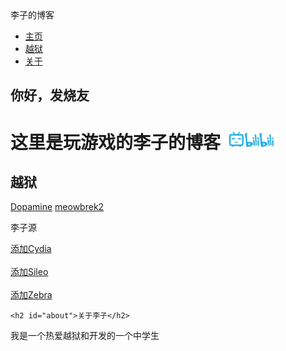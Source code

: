 <!DOCTYPE html>
<html>
<head>
<meta charset="utf-8">
李子的博客
<link rel="icon" href="apple.jpg" type="image/x-icon">
<meta name="viewport" content="width=device-width, initial-scale=1.0">
  <meta property="og:image" content="apple.jpg">
</head>
<body>
	<div id="navbar">
  <ul>
    <li><a href="#home">主页</a></li>
    <li><a href="#jailbreak">越狱</a></li> 
    <li><a href="#about">关于</a></li>
  </ul>
</div>

<div class="content">
  <h2 id="home">你好，发烧友</h2>
	<h1>这里是玩游戏的李子的博客 <a href="https://b23.tv/9fAhpgB">
<img border="0" src="53E73DEF-E211-4876-B323-5AF6AAE5EB38.png" width="84" height="32"></a></h1>

  <h2 id="jailbreak">越狱</h2>
  <a href="https://liyu-qi.github.io/Dopamine-jailbreak/">Dopamine</a>
  <a href="https://liyu-qi.github.io/meowbrek-jailbreak/">meowbrek2</a>
	<p>李子源</p>
	<a href="cydia://url/https://cydia.saurik.com/api/share#?source=https://liyu-qi.github.io/">添加Cydia</a><br><br>
	<a href="sileo://source/https://liyu-qi.github.io/">添加Sileo</a><br><br>
	<a href="zbra://sources/add/https://liyu-qi.github.io/">添加Zebra</a>

	<h2 id="about">关于李子</h2>
  <p>我是一个热爱越狱和开发的一个中学生</p>
</div>
</body>

</html>

